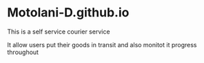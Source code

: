 # Motolani-D.github.io

This is a self service courier service

It allow users put their goods in transit and also monitot it progress throughout
